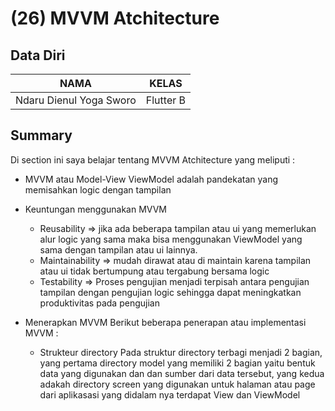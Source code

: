 # (26) MVVM Atchitecture

## Data Diri

| NAMA |  KELAS
|--|--|
| Ndaru Dienul Yoga Sworo  |  Flutter B

## Summary

Di section ini saya belajar tentang MVVM Atchitecture yang meliputi :

- MVVM atau Model-View ViewModel adalah pandekatan yang memisahkan logic dengan tampilan

- Keuntungan menggunakan MVVM

  - Reusability => jika ada beberapa tampilan atau ui yang memerlukan alur logic yang sama maka bisa menggunakan ViewModel yang sama dengan tampilan atau ui lainnya.
  - Maintainability => mudah dirawat atau di maintain karena tampilan atau ui tidak bertumpung atau tergabung bersama logic
  - Testability => Proses pengujian menjadi terpisah antara pengujian tampilan dengan pengujian logic sehingga dapat meningkatkan produktivitas pada pengujian

- Menerapkan MVVM
  Berikut beberapa penerapan atau implementasi MVVM :
  - Strukteur directory
    Pada struktur directory terbagi menjadi 2 bagian, yang pertama directory model yang memiliki 2 bagian yaitu bentuk data yang digunakan dan dan sumber dari data tersebut, yang kedua adakah directory screen yang digunakan untuk halaman atau page dari aplikasasi yang didalam nya terdapat View dan ViewModel